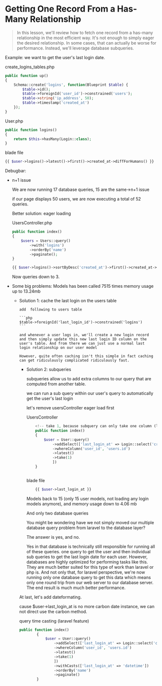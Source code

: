 # Getting One Record From a Has-Many Relationship

> In this lesson, we'll review how to fetch one record from a has-many relationship in the most efficient way. It's not enough to simply eager the desired relationship. In some cases, that can actually be worse for performance. Instead, we'll leverage database subqueries.

Example: we want to get the user's last login date.

create_logins_tables.php

```php
public function up()
{
    Schema::create('logins', function(Blueprint $table) {
        $table->id();
        $table->foreignId('user_id')->constrained('users');
        $table->string('ip_address', 50);
        $table->timestamp('created_at')
    });
}

```

User.php

```php
public function logins()
{
    return $this->hasMany(Login::class);
}
```

blade file

```php
{{ $user->logins()->latest()->first()->created_at->diffForHumans() }}
```

Debugbar:

- n+1 issue

    We are now running 17 database queries, 15 are the same->n+1 issue

    if our page displays 50 users, we are now executing a total of 52 queries.

    Better solution: eager loading

    UsersController.php

    ```php
    public function index()
    {
        $users = Users::query()
            ->with('logins')
            ->orderBy('name')
            ->paginate();
    }
    ```

    ```php
    {{ $user->logins()->sortByDesc('created_at')->first()->created_at->diffForHumans() }}
    ```

    Now queries down to 3.

- Some big problems: Models has been called 7515 times
  memory usage up to 13.24mb

  - Solution 1: cache the last login on the users table
  
        add  following to users table

        ```php
        $table->foreignId('last_login_id')->constrained('logins')
        ```

        and whenever a user logs in, we'll create a new login record and then simply update this new last login ID column on the user's table. And from there we can just use a normal last login relationship on our user model

        However, quite often caching isn't this simple in fact caching can get ridiculously complicated ridiculously fast.

    - Solution 2: subqueries
  
        subqueries allow us to add extra columns to our query that are computed from another table.

        we can run a sub query within our user's query to automatically get the user's last login

        let's remove usersController eager load first

        UsersController

        ```php
            <!-- take 1, because subquery can only take one column (limit 1)-->
            public function index()
            {
                $user = User::query()
                    ->addSelect(['last_login_at' => Login::select('created_at')
                    ->whereColumn('user_id', 'users.id')
                    ->latest()
                    ->take(1)
                    ])
            }
            
        ```

        blade file

        ```php
            {{ $user->last_login_at }}     
        ```

        Models back to 15 (only 15 user models, not loading any login models anymore), and memory usage down to 4.06 mb

        And only two database queries

        You might be wondering have we not simply moved our multiple database query problem from laravel to the database layer?

        The answer is yes, and no.

        Yes in that database is technically still responsible for running all of these queries. one query to get the user and then individual sub queries to get the last login date for each user. However, databases are highly optimized for performing tasks like this. They are much better suited for this type of work than laravel or php is. And not only that, for laravel perspective, we're now running only one database query to get this data which means only one round trip from our web server to our database server. The end result is much much better performance.

    At last, let's add dateformating.

    cause  $user->last_login_at is no more carbon date instance, we can not direct use the carbon method.

    query time casting (laravel feature)

    ```php
    public function index()
            {
                $user = User::query()
                    ->addSelect(['last_login_at' => Login::select('created_at')
                    ->whereColumn('user_id', 'users.id')
                    ->latest()
                    ->take(1)
                    ])
                    ->withCasts(['last_login_at' => 'datetime'])
                    ->orderBy('name')
                    ->paginate()
            }
    ```
